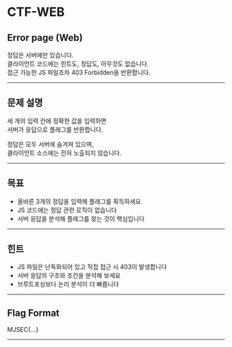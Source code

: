 # CTF-WEB

## Error page (Web)

정답은 서버에만 있습니다.  
클라이언트 코드에는 힌트도, 정답도, 아무것도 없습니다.  
접근 가능한 JS 파일조차 403 Forbidden을 반환합니다.

---

## 문제 설명

세 개의 입력 칸에 정확한 값을 입력하면  
서버가 응답으로 플래그를 반환합니다.

정답은 모두 서버에 숨겨져 있으며,  
클라이언트 소스에는 전혀 노출되지 않습니다.

---

## 목표

- 올바른 3개의 정답을 입력해 플래그를 획득하세요
- JS 코드에는 정답 관련 로직이 없습니다
- 서버 응답을 분석해 플래그를 찾는 것이 핵심입니다

---

## 힌트

- JS 파일은 난독화되어 있고 직접 접근 시 403이 발생합니다
- 서버 응답의 구조와 조건을 분석해 보세요
- 브루트포싱보다 논리 분석이 더 빠릅니다

---

## Flag Format

MJSEC{…}

---
